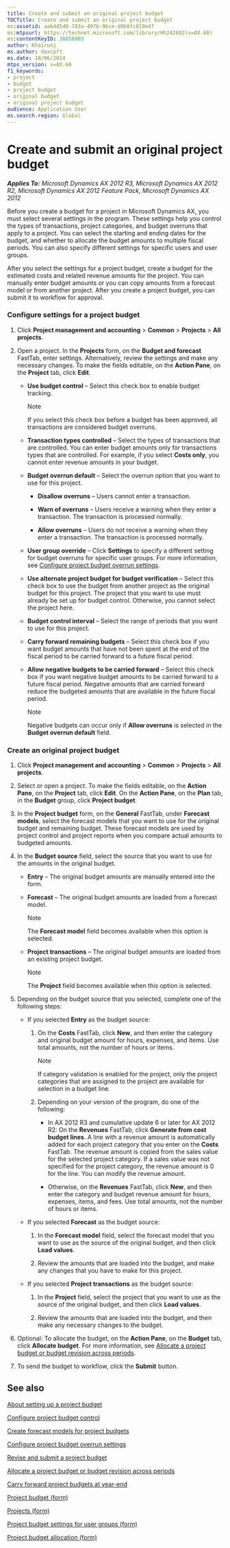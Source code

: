 ```yaml
---
title: Create and submit an original project budget
TOCTitle: Create and submit an original project budget
ms:assetid: aab445d0-783a-497b-96ce-d0b8fc819e47
ms:mtpsurl: https://technet.microsoft.com/library/Hh242692(v=AX.60)
ms:contentKeyID: 36058903
author: Khairunj
ms.author: daxcpft
ms.date: 10/06/2014
mtps_version: v=AX.60
f1_keywords:
- project
- budget
- project budget
- original budget
- original project budget
audience: Application User
ms.search.region: Global
---
```


# Create and submit an original project budget 


_**Applies To:** Microsoft Dynamics AX 2012 R3, Microsoft Dynamics AX 2012 R2, Microsoft Dynamics AX 2012 Feature Pack, Microsoft Dynamics AX 2012_

Before you create a budget for a project in Microsoft Dynamics AX, you must select several settings in the program. These settings help you control the types of transactions, project categories, and budget overruns that apply to a project. You can select the starting and ending dates for the budget, and whether to allocate the budget amounts to multiple fiscal periods. You can also specify different settings for specific users and user groups.

After you select the settings for a project budget, create a budget for the estimated costs and related revenue amounts for the project. You can manually enter budget amounts or you can copy amounts from a forecast model or from another project. After you create a project budget, you can submit it to workflow for approval.

### Configure settings for a project budget

1.  Click **Project management and accounting** \> **Common** \> **Projects** \> **All projects**.

2.  Open a project. In the **Projects** form, on the **Budget and forecast** FastTab, enter settings. Alternatively, review the settings and make any necessary changes. To make the fields editable, on the **Action Pane**, on the **Project** tab, click **Edit**.
    
      - **Use budget control** – Select this check box to enable budget tracking.
        

        > [!NOTE]
        > <P>If you select this check box before a budget has been approved, all transactions are considered budget overruns.</P>

    
      - **Transaction types controlled** – Select the types of transactions that are controlled. You can enter budget amounts only for transactions types that are controlled. For example, if you select **Costs only**, you cannot enter revenue amounts in your budget.
    
      - **Budget overrun default** – Select the overrun option that you want to use for this project.
        
          - **Disallow overruns** – Users cannot enter a transaction.
        
          - **Warn of overruns** – Users receive a warning when they enter a transaction. The transaction is processed normally.
        
          - **Allow overruns** – Users do not receive a warning when they enter a transaction. The transaction is processed normally.
    
      - **User group override** – Click **Settings** to specify a different setting for budget overruns for specific user groups. For more information, see [Configure project budget overrun settings](configure-project-budget-overrun-settings.md).
    
      - **Use alternate project budget for budget verification** – Select this check box to use the budget from another project as the original budget for this project. The project that you want to use must already be set up for budget control. Otherwise, you cannot select the project here.
    
      - **Budget control interval** – Select the range of periods that you want to use for this project.
    
      - **Carry forward remaining budgets** – Select this check box if you want budget amounts that have not been spent at the end of the fiscal period to be carried forward to a future fiscal period.
    
      - **Allow negative budgets to be carried forward** – Select this check box if you want negative budget amounts to be carried forward to a future fiscal period. Negative amounts that are carried forward reduce the budgeted amounts that are available in the future fiscal period.
        

        > [!NOTE]
        > <P>Negative budgets can occur only if <STRONG>Allow overruns</STRONG> is selected in the <STRONG>Budget overrun default</STRONG> field.</P>



### Create an original project budget

1.  Click **Project management and accounting** \> **Common** \> **Projects** \> **All projects**.

2.  Select or open a project. To make the fields editable, on the **Action Pane**, on the **Project** tab, click **Edit**. On the **Action Pane**, on the **Plan** tab, in the **Budget** group, click **Project budget**.

3.  In the **Project budget** form, on the **General** FastTab, under **Forecast models**, select the forecast models that you want to use for the original budget and remaining budget. These forecast models are used by project control and project reports when you compare actual amounts to budgeted amounts.

4.  In the **Budget source** field, select the source that you want to use for the amounts in the original budget.
    
      - **Entry** – The original budget amounts are manually entered into the form.
    
      - **Forecast** – The original budget amounts are loaded from a forecast model.
        

        > [!NOTE]
        > <P>The <STRONG>Forecast model</STRONG> field becomes available when this option is selected.</P>

    
      - **Project transactions** – The original budget amounts are loaded from an existing project budget.
        

        > [!NOTE]
        > <P>The <STRONG>Project</STRONG> field becomes available when this option is selected.</P>



5.  Depending on the budget source that you selected, complete one of the following steps:
    
      - If you selected **Entry** as the budget source:
        
        1.  On the **Costs** FastTab, click **New**, and then enter the category and original budget amount for hours, expenses, and items. Use total amounts, not the number of hours or items.
            

            > [!NOTE]
            > <P>If category validation is enabled for the project, only the project categories that are assigned to the project are available for selection in a budget line.</P>

        
        2.  Depending on your version of the program, do one of the following:
            
              - In AX 2012 R3 and cumulative update 6 or later for AX 2012 R2: On the **Revenues** FastTab, click **Generate from cost budget lines**. A line with a revenue amount is automatically added for each project category that you enter on the **Costs** FastTab. The revenue amount is copied from the sales value for the selected project category. If a sales value was not specified for the project category, the revenue amount is 0 for the line. You can modify the revenue amount.
            
              - Otherwise, on the **Revenues** FastTab, click **New**, and then enter the category and budget revenue amount for hours, expenses, items, and fees. Use total amounts, not the number of hours or items.
    
      - If you selected **Forecast** as the budget source:
        
        1.  In the **Forecast model** field, select the forecast model that you want to use as the source of the original budget, and then click **Load values**.
        
        2.  Review the amounts that are loaded into the budget, and make any changes that you have to make for this project.
    
      - If you selected **Project transactions** as the budget source:
        
        1.  In the **Project** field, select the project that you want to use as the source of the original budget, and then click **Load values**.
        
        2.  Review the amounts that are loaded into the budget, and then make any necessary changes to the budget.

6.  Optional: To allocate the budget, on the **Action Pane**, on the **Budget** tab, click **Allocate budget**. For more information, see [Allocate a project budget or budget revision across periods](allocate-a-project-budget-or-budget-revision-across-periods.md).

7.  To send the budget to workflow, click the **Submit** button.

## See also

[About setting up a project budget](about-setting-up-a-project-budget.md)

[Configure project budget control](configure-project-budget-control.md)

[Create forecast models for project budgets](create-forecast-models-for-project-budgets.md)

[Configure project budget overrun settings](configure-project-budget-overrun-settings.md)

[Revise and submit a project budget](revise-and-submit-a-project-budget.md)

[Allocate a project budget or budget revision across periods](allocate-a-project-budget-or-budget-revision-across-periods.md)

[Carry forward project budgets at year-end](carry-forward-project-budgets-at-year-end.md)

[Project budget (form)](https://technet.microsoft.com/library/hh227438\(v=ax.60\))

[Projects (form)](https://technet.microsoft.com/library/aa585245\(v=ax.60\))

[Project budget settings for user groups (form)](https://technet.microsoft.com/library/hh242598\(v=ax.60\))

[Project budget allocation (form)](https://technet.microsoft.com/library/hh242461\(v=ax.60\))

  


